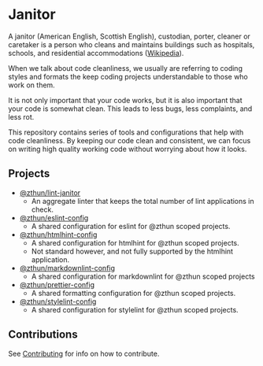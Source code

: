 # Janitor

A janitor (American English, Scottish English), custodian, porter, cleaner or caretaker is a person who cleans and maintains buildings such as hospitals, schools, and residential accommodations ([Wikipedia](https://en.wikipedia.org/wiki/Janitor)).

When we talk about code cleanliness, we usually are referring to coding styles and formats the keep coding projects understandable to those who work on them.

It is not only important that your code works, but it is also important that your code is somewhat clean. This leads to less bugs, less complaints, and less rot.

This repository contains series of tools and configurations that help with code cleanliness. By keeping our code clean and consistent, we can focus on writing high quality working code without worrying about how it looks.

## Projects

- [@zthun/lint-janitor](packages/lint-janitor)
  - An aggregate linter that keeps the total number of lint applications in check.
- [@zthun/eslint-config](packages/eslint-config)
  - A shared configuration for eslint for @zthun scoped projects.
- [@zthun/htmlhint-config](packages/htmlhint-config)
  - A shared configuration for htmlhint for @zthun scoped projects.
  - Not standard however, and not fully supported by the htmlhint application.
- [@zthun/markdownlint-config](packages/markdownlint-config)
  - A shared configuration for markdownlint for @zthun scoped projects
- [@zthun/prettier-config](packages/prettier-config)
  - A shared formatting configuration for @zthun scoped projects.
- [@zthun/stylelint-config](packages/stylelint-config)
  - A shared configuration for stylelint for @zthun scoped projects.

## Contributions

See [Contributing](Contributions.md) for info on how to contribute.
